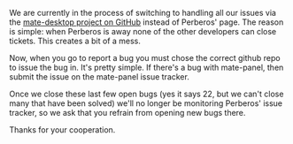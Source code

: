 <!--
.. link:
.. description:
.. tags: 
.. date: 2012-01-18 21:22:52
.. title: Reporting Bugs
.. slug: 20120118reporting-bugs
-->

We are currently in the process of switching to handling all our issues via
the [mate-desktop project on GitHub](https://github.com/mate-desktop) instead
of Perberos' page. The reason is simple: when Perberos is away none of the
other developers can close tickets. This creates a bit of a mess.

Now, when you go to report a bug you must chose the correct github repo to
issue the bug in. It's pretty simple. If there's a bug with mate-panel, then
submit the issue on the mate-panel issue tracker.

Once we close these last few open bugs (yes it says 22, but we can't close
many that have been solved) we'll no longer be monitoring Perberos' issue
tracker, so we ask that you refrain from opening new bugs there.

Thanks for your cooperation.

